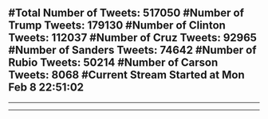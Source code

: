 #Total Number of Tweets: 517050 
#Number of Trump Tweets: 179130
#Number of Clinton Tweets: 112037
#Number of Cruz Tweets: 92965
#Number of Sanders Tweets: 74642
#Number of Rubio Tweets: 50214
#Number of Carson Tweets: 8068
#Current Stream Started at Mon Feb  8 22:51:02
---
---
---
